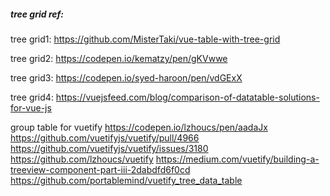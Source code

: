 ##### tree grid ref:

tree grid1: https://github.com/MisterTaki/vue-table-with-tree-grid

tree grid2: https://codepen.io/kematzy/pen/gKVwwe

tree grid3: https://codepen.io/syed-haroon/pen/vdGExX

tree grid4: https://vuejsfeed.com/blog/comparison-of-datatable-solutions-for-vue-js

group table for vuetify
https://codepen.io/lzhoucs/pen/aadaJx
https://github.com/vuetifyjs/vuetify/pull/4966
https://github.com/vuetifyjs/vuetify/issues/3180
https://github.com/lzhoucs/vuetify
https://medium.com/vuetify/building-a-treeview-component-part-iii-2dabdfd6f0cd
https://github.com/portablemind/vuetify_tree_data_table
